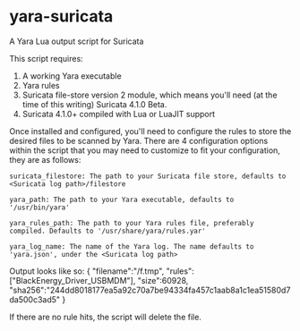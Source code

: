 # yara-suricata
A Yara Lua output script for Suricata

This script requires:
1. A working Yara executable
2. Yara rules
3. Suricata file-store version 2 module, which means you'll need (at the time of this writing) Suricata 4.1.0 Beta.
4. Suricata 4.1.0+ compiled with Lua or LuaJIT support

Once installed and configured, you'll need to configure the rules to store the desired files to be scanned by Yara. There are 4 configuration options within the script that you may need to customize to fit your configuration, they are as follows:

    suricata_filestore: The path to your Suricata file store, defaults to <Suricata log path>/filestore
    
    yara_path: The path to your Yara executable, defaults to '/usr/bin/yara'
    
    yara_rules_path: The path to your Yara rules file, preferably compiled. Defaults to '/usr/share/yara/rules.yar'
    
    yara_log_name: The name of the Yara log. The name defaults to 'yara.json', under the <Suricata log path>

Output looks like so:
  {
    "filename":"/f.tmp",
    "rules":    ["BlackEnergy_Driver_USBMDM"],
    "size":60928,
    "sha256":"244dd8018177ea5a92c70a7be94334fa457c1aab8a1c1ea51580d7da500c3ad5"
  }
    
If there are no rule hits, the script will delete the file.
